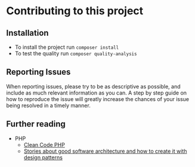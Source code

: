 # Contributing to this project

## Installation

 * To install the project run `composer install`
 * To test the quality run `composer quality-analysis`

## Reporting Issues

When reporting issues, please try to be as descriptive as possible, and include
as much relevant information as you can. A step by step guide on how to
reproduce the issue will greatly increase the chances of your issue being
resolved in a timely manner.

## Further reading

 * PHP
   * [Clean Code PHP](https://github.com/jupeter/clean-code-php)
   * [Stories about good software architecture and how to create it with design patterns](https://sourcemaking.com/)

